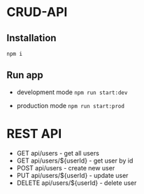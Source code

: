 # CRUD-API

## Installation
`npm i`

## Run app
* development mode
`npm run start:dev`

* production mode
`npm run start:prod`

# REST API
* GET api/users - get all users
* GET api/users/${userId} - get user by id
* POST api/users - create new user
* PUT api/users/${userId} - update user
* DELETE api/users/${userId} - delete user
